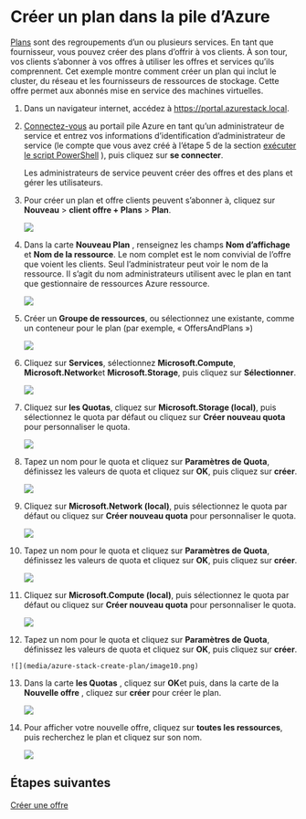 <properties
    pageTitle="Créer un plan dans une pile Azure | Microsoft Azure"
    description="En tant qu’un administrateur de service, créez un plan qui vous permet de machines virtuelles de mise en service abonnés."
    services="azure-stack"
    documentationCenter=""
    authors="ErikjeMS"
    manager="byronr"
    editor=""/>

<tags
    ms.service="azure-stack"
    ms.workload="na"
    ms.tgt_pltfrm="na"
    ms.devlang="na"
    ms.topic="get-started-article"
    ms.date="09/26/2016"
    ms.author="erikje"/>

# <a name="create-a-plan-in-azure-stack"></a>Créer un plan dans la pile d’Azure

[Plans](azure-stack-key-features.md#services-plans-offers-and-subscriptions) sont des regroupements d’un ou plusieurs services. En tant que fournisseur, vous pouvez créer des plans d’offrir à vos clients. À son tour, vos clients s’abonner à vos offres à utiliser les offres et services qu’ils comprennent. Cet exemple montre comment créer un plan qui inclut le cluster, du réseau et les fournisseurs de ressources de stockage. Cette offre permet aux abonnés mise en service des machines virtuelles.

1.  Dans un navigateur internet, accédez à https://portal.azurestack.local.

2.  [Connectez-vous](azure-stack-connect-azure-stack.md#log-in-as-a-service-administrator) au portail pile Azure en tant qu’un administrateur de service et entrez vos informations d’identification d’administrateur de service (le compte que vous avez créé à l’étape 5 de la section [exécuter le script PowerShell](azure-stack-run-powershell-script.md) ), puis cliquez sur **se connecter**.

    Les administrateurs de service peuvent créer des offres et des plans et gérer les utilisateurs.

3.  Pour créer un plan et offre clients peuvent s’abonner à, cliquez sur **Nouveau** > **client offre + Plans** > **Plan**.

    ![](media/azure-stack-create-plan/image01.png)

4.  Dans la carte **Nouveau Plan** , renseignez les champs **Nom d’affichage** et **Nom de la ressource**. Le nom complet est le nom convivial de l’offre que voient les clients. Seul l’administrateur peut voir le nom de la ressource. Il s’agit du nom administrateurs utilisent avec le plan en tant que gestionnaire de ressources Azure ressource.

    ![](media/azure-stack-create-plan/image02.png)

5.  Créer un **Groupe de ressources**, ou sélectionnez une existante, comme un conteneur pour le plan (par exemple, « OffersAndPlans »)

    ![](media/azure-stack-create-plan/image02a.png)

6.  Cliquez sur **Services**, sélectionnez **Microsoft.Compute**, **Microsoft.Network**et **Microsoft.Storage**, puis cliquez sur **Sélectionner**.

    ![](media/azure-stack-create-plan/image03.png)

7.  Cliquez sur **les Quotas**, cliquez sur **Microsoft.Storage (local)**, puis sélectionnez le quota par défaut ou cliquez sur **Créer nouveau quota** pour personnaliser le quota.

    ![](media/azure-stack-create-plan/image04.png)

8.  Tapez un nom pour le quota et cliquez sur **Paramètres de Quota**, définissez les valeurs de quota et cliquez sur **OK**, puis cliquez sur **créer**.

    ![](media/azure-stack-create-plan/image06.png)

9. Cliquez sur **Microsoft.Network (local)**, puis sélectionnez le quota par défaut ou cliquez sur **Créer nouveau quota** pour personnaliser le quota.

    ![](media/azure-stack-create-plan/image07.png)

10. Tapez un nom pour le quota et cliquez sur **Paramètres de Quota**, définissez les valeurs de quota et cliquez sur **OK**, puis cliquez sur **créer**.

    ![](media/azure-stack-create-plan/image08.png)

11. Cliquez sur **Microsoft.Compute (local)**, puis sélectionnez le quota par défaut ou cliquez sur **Créer nouveau quota** pour personnaliser le quota.

    ![](media/azure-stack-create-plan/image09.png)

12.  Tapez un nom pour le quota et cliquez sur **Paramètres de Quota**, définissez les valeurs de quota et cliquez sur **OK**, puis cliquez sur **créer**.

    ![](media/azure-stack-create-plan/image10.png)

13. Dans la carte **les Quotas** , cliquez sur **OK**et puis, dans la carte de la **Nouvelle offre** , cliquez sur **créer** pour créer le plan.

    ![](media/azure-stack-create-plan/image11.png)

14. Pour afficher votre nouvelle offre, cliquez sur **toutes les ressources**, puis recherchez le plan et cliquez sur son nom.

    ![](media/azure-stack-create-plan/image12.png)

## <a name="next-steps"></a>Étapes suivantes

[Créer une offre](azure-stack-create-offer.md)
